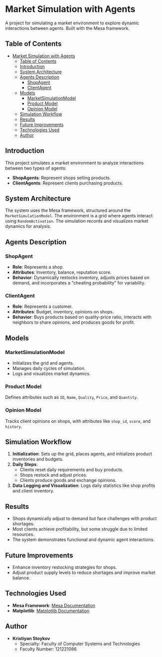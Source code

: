 # Market Simulation with Agents

A project for simulating a market environment to explore dynamic interactions between agents. Built with the Mesa framework.

## Table of Contents
- [Market Simulation with Agents](#market-simulation-with-agents)
  - [Table of Contents](#table-of-contents)
  - [Introduction](#introduction)
  - [System Architecture](#system-architecture)
  - [Agents Description](#agents-description)
    - [ShopAgent](#shopagent)
    - [ClientAgent](#clientagent)
  - [Models](#models)
    - [MarketSimulationModel](#marketsimulationmodel)
    - [Product Model](#product-model)
    - [Opinion Model](#opinion-model)
  - [Simulation Workflow](#simulation-workflow)
  - [Results](#results)
  - [Future Improvements](#future-improvements)
  - [Technologies Used](#technologies-used)
  - [Author](#author)

## Introduction
This project simulates a market environment to analyze interactions between two types of agents:
- **ShopAgents**: Represent shops selling products.
- **ClientAgents**: Represent clients purchasing products.

## System Architecture
The system uses the Mesa framework, structured around the `MarketSimulationModel`. The environment is a grid where agents interact using `RandomActivation`. The simulation records and visualizes market dynamics for analysis.

## Agents Description
### ShopAgent
- **Role**: Represents a shop.
- **Attributes**: Inventory, balance, reputation score.
- **Behavior**: Dynamically restocks inventory, adjusts prices based on demand, and incorporates a "cheating probability" for variability.

### ClientAgent
- **Role**: Represents a customer.
- **Attributes**: Budget, inventory, opinions on shops.
- **Behavior**: Buys products based on quality-price ratio, interacts with neighbors to share opinions, and produces goods for profit.

## Models
### MarketSimulationModel
- Initializes the grid and agents.
- Manages daily cycles of simulation.
- Logs and visualizes market dynamics.

### Product Model
Defines attributes such as `ID`, `Name`, `Quality`, `Price`, and `Quantity`.

### Opinion Model
Tracks client opinions on shops, with attributes like `shop_id`, `score`, and `history`.

## Simulation Workflow
1. **Initialization**: Sets up the grid, places agents, and initializes product inventories and budgets.
2. **Daily Steps**:
   - Clients reset daily requirements and buy products.
   - Shops restock and adjust prices.
   - Clients produce goods and exchange opinions.
3. **Data Logging and Visualization**: Logs daily statistics like shop profits and client inventory.

## Results
- Shops dynamically adjust to demand but face challenges with product shortages.
- Most clients achieve profitability, but some struggle due to limited resources.
- The system demonstrates functional and dynamic agent interactions.

## Future Improvements
- Enhance inventory restocking strategies for shops.
- Adjust product supply levels to reduce shortages and improve market balance.

## Technologies Used
- **Mesa Framework**: [Mesa Documentation](https://mesa.readthedocs.io/stable/)
- **Matplotlib**: [Matplotlib Documentation](https://matplotlib.org/stable/index.html)

## Author
- **Kristiyan Stoykov**
  - Specialty: Faculty of Computer Systems and Technologies
  - Faculty Number: 121221086
